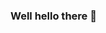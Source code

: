 ### Well hello there 👋

<!--
**tarabrown/tarabrown** is a ✨ _special_ ✨ repository because its `README.md` (this file) appears on your GitHub profile.

Here are some ideas to get you started:

- 🔭 I’m currently working on my PhD dissertation on the health outcomes of forest bathing in Vancouver, BC.
- 🌱 I’m currently learning R and related applications.
- 👯 I’m looking to collaborate on environmental data projects.
- 🤔 I’m looking for help with incorporating AI into study results to share the data in a personalized way.
- 💬 Ask me about forest bathing, collecting environmental data, vegetation surveys, makerspaces, living in Vancouver, Tokyo, Seattle, San Francisco, Los Angeles, Paris, Singapore.
- 📫 How to reach me: taratigerbrown.com / forestspaces.com / @tara
- 😄 Pronouns: she/her
- ⚡ Fun fact: I trained with mountain monks.
-->
